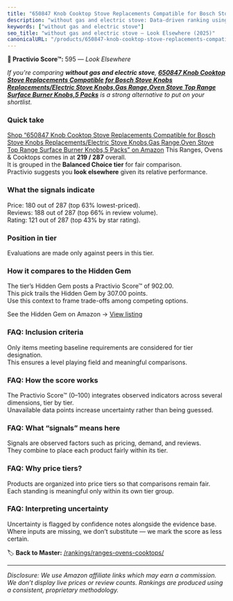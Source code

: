 ```yaml
---
title: "650847 Knob Cooktop Stove Replacements Compatible for Bosch Stove Knobs Replacements/Electric Stove Knobs,Gas Range,Oven Stove Top Range Surface Burner Knobs,5 Packs"
description: "without gas and electric stove: Data-driven ranking using the Practivio Score™. Positioned by quality, value, demand, findability, momentum."
keywords: ["without gas and electric stove"]
seo_title: "without gas and electric stove — Look Elsewhere (2025)"
canonicalURL: "/products/650847-knob-cooktop-stove-replacements-compatible-for-bosch-stove-knobs-replacementselectric-stove-knobsgas-rangeoven-stove-top-range-surface-burner-knobs5-packs-B0D3BN6K6Y/"
---
```


**🚫 Practivio Score™:** 595 — _Look Elsewhere_


*If you're comparing **without gas and electric stove**, **[650847 Knob Cooktop Stove Replacements Compatible for Bosch Stove Knobs Replacements/Electric Stove Knobs,Gas Range,Oven Stove Top Range Surface Burner Knobs,5 Packs](https://www.amazon.com/dp/B0D3BN6K6Y?tag=practivio-20)** is a strong alternative to put on your shortlist.*
### Quick take
[Shop “650847 Knob Cooktop Stove Replacements Compatible for Bosch Stove Knobs Replacements/Electric Stove Knobs,Gas Range,Oven Stove Top Range Surface Burner Knobs,5 Packs” on Amazon](https://www.amazon.com/dp/B0D3BN6K6Y?tag=practivio-20)
This Ranges, Ovens & Cooktops comes in at **219 / 287** overall.  
It is grouped in the **Balanced Choice tier** for fair comparison.  
Practivio suggests you **look elsewhere** given its relative performance.

### What the signals indicate
Price: 180 out of 287 (top 63% lowest-priced).  
Reviews: 188 out of 287 (top 66% in review volume).  
Rating: 121 out of 287 (top 43% by star rating).  

### Position in tier
Evaluations are made only against peers in this tier.

### How it compares to the Hidden Gem
The tier’s Hidden Gem posts a Practivio Score™ of 902.00.  
This pick trails the Hidden Gem by 307.00 points.  
Use this context to frame trade-offs among competing options.  

See the Hidden Gem on Amazon → [View listing](https://www.amazon.com/dp/B0824W5FWS?tag=practivio-20)

### FAQ: Inclusion criteria
Only items meeting baseline requirements are considered for tier designation.  
This ensures a level playing field and meaningful comparisons.

### FAQ: How the score works
The Practivio Score™ (0–100) integrates observed indicators across several dimensions, tier by tier.  
Unavailable data points increase uncertainty rather than being guessed.

### FAQ: What “signals” means here
Signals are observed factors such as pricing, demand, and reviews.  
They combine to place each product fairly within its tier.

### FAQ: Why price tiers?
Products are organized into price tiers so that comparisons remain fair.  
Each standing is meaningful only within its own tier group.

### FAQ: Interpreting uncertainty
Uncertainty is flagged by confidence notes alongside the evidence base.  
Where inputs are missing, we don’t substitute — we mark the score as less certain.


🏷️ **Back to Master:** [/rankings/ranges-ovens-cooktops/](/rankings/ranges-ovens-cooktops/)

---
_Disclosure: We use Amazon affiliate links which may earn a commission. We don’t display live prices or review counts. Rankings are produced using a consistent, proprietary methodology._
